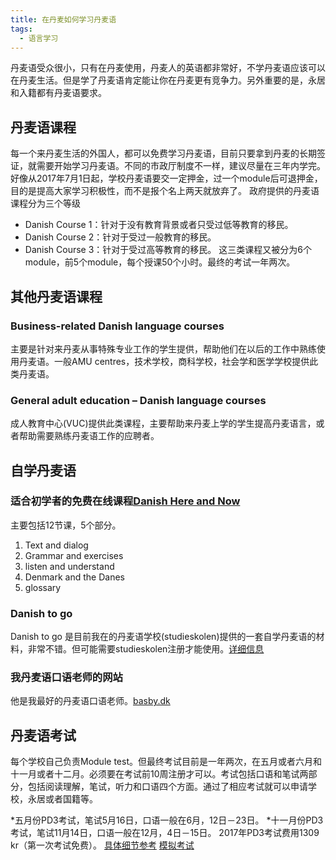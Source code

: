 ```yaml
---
title: 在丹麦如何学习丹麦语
tags:
  - 语言学习
---
```


丹麦语受众很小，只有在丹麦使用，丹麦人的英语都非常好，不学丹麦语应该可以在丹麦生活。但是学了丹麦语肯定能让你在丹麦更有竞争力。另外重要的是，永居和入籍都有丹麦语要求。

## 丹麦语课程
每一个来丹麦生活的外国人，都可以免费学习丹麦语，目前只要拿到丹麦的长期签证，就需要开始学习丹麦语。不同的市政厅制度不一样，建议尽量在三年内学完。好像从2017年7月1日起，学校丹麦语要交一定押金，过一个module后可退押金，目的是提高大家学习积极性，而不是报个名上两天就放弃了。
政府提供的丹麦语课程分为三个等级
* Danish Course 1：针对于没有教育背景或者只受过低等教育的移民。
* Danish Course 2：针对于受过一般教育的移民。
* Danish Course 3：针对于受过高等教育的移民。
这三类课程又被分为6个module，前5个module，每个授课50个小时。最终的考试一年两次。

## 其他丹麦语课程
### Business-related Danish language courses
主要是针对来丹麦从事特殊专业工作的学生提供，帮助他们在以后的工作中熟练使用丹麦语。一般AMU centres，技术学校，商科学校，社会学和医学学校提供此类丹麦语。

### General adult education – Danish language courses
成人教育中心(VUC)提供此类课程，主要帮助来丹麦上学的学生提高丹麦语言，或者帮助需要熟练丹麦语工作的应聘者。

## 自学丹麦语
### 适合初学者的免费在线课程[Danish Here and Now](http://www.danskherognu.dk/)
主要包括12节课，5个部分。
1. Text and dialog
2. Grammar and exercises
3. listen and understand
4. Denmark and the Danes
5. glossary

### Danish to go
Danish to go 是目前我在的丹麦语学校(studieskolen)提供的一套自学丹麦语的材料，非常不错。但可能需要studieskolen注册才能使用。[详细信息](http://www.studieskolen.dk/en/Dansk-for-udlaendinge/courses/online)

### 我丹麦语口语老师的网站
他是我最好的丹麦语口语老师。[basby.dk](http://basby.dk/)

## 丹麦语考试
每个学校自己负责Module test。但最终考试目前是一年两次，在五月或者六月和十一月或者十二月。必须要在考试前10周注册才可以。考试包括口语和笔试两部分，包括阅读理解，笔试，听力和口语四个方面。通过了相应考试就可以申请学校，永居或者国籍等。

*五月份PD3考试，笔试5月16日，口语一般在6月，12日－23日。
*十一月份PD3考试，笔试11月14日，口语一般在12月，4日－15日。
2017年PD3考试费用1309 kr（第一次考试免费）。
[具体细节参考](http://uim.dk/arbejdsomrader/danskundervisning-og-prover-for-udlaendinge/danskuddannelse/danskprover-1)
[模拟考试](http://uim.dk/arbejdsomrader/danskundervisning-og-prover-for-udlaendinge/danskuddannelse/danskprover-1/eksempler-pa-tidligere-afholdte-prover)

